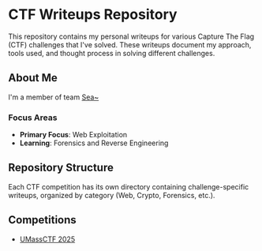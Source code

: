 # CTF Writeups Repository

This repository contains my personal writeups for various Capture The Flag (CTF) challenges that I've solved. These writeups document my approach, tools used, and thought process in solving different challenges.

## About Me

I'm a member of team [Sea~](https://ctftime.org/team/361419)

### Focus Areas

- **Primary Focus**: Web Exploitation
- **Learning**: Forensics and Reverse Engineering

## Repository Structure

Each CTF competition has its own directory containing challenge-specific writeups, organized by category (Web, Crypto, Forensics, etc.).

## Competitions

- [UMassCTF 2025](UMassCTF%202025/)
